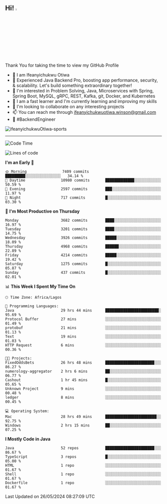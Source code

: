 <!-- BLOG-POST-LIST:START --><!-- BLOG-POST-LIST:END -->

## Hi! <img src="https://media.giphy.com/media/hvRJCLFzcasrR4ia7z/giphy.gif" width="4%"> 

Thank You for taking the time to view my GitHub Profile

- 👋 I am Ifeanyichukwu Otiwa
- 🚀 Experienced Java Backend Pro, boosting app performance, security, & scalability. Let's build something extraordinary together!
- 👀 I'm interested in Problem Solving, Java, Microservices with Spring, Spring Boot, MySQL, gRPC, REST, Kafka, git, Docker, and Kubernetes
- 🌱 I am a fast learner and I'm currently learning and improving my skills
- 💞️ I'm looking to collaborate on any interesting projects
- 📫 You can reach me through ifeanyichukwuotiwa.winson@gmail.com
- 🚀 #BackendEngineer

<p align="left" marginTop="10px"> <img src="https://komarev.com/ghpvc/?username=ifeanyichukwuOtiwa-sports&label=Profile%20views&color=0e75b6&style=for-the-badge" alt="ifeanyichukwuOtiwa-sports" /> </p>

***

<!--START_SECTION:waka-->
![Code Time](http://img.shields.io/badge/Code%20Time-2%2C563%20hrs%2012%20mins-blue)

![Lines of code](https://img.shields.io/badge/From%20Hello%20World%20I%27ve%20Written-5.4%20million%20lines%20of%20code-blue)

**I'm an Early 🐤** 

```text
🌞 Morning                7409 commits        █████████░░░░░░░░░░░░░░░░   34.14 % 
🌆 Daytime                10980 commits       █████████████░░░░░░░░░░░░   50.59 % 
🌃 Evening                2597 commits        ███░░░░░░░░░░░░░░░░░░░░░░   11.97 % 
🌙 Night                  717 commits         █░░░░░░░░░░░░░░░░░░░░░░░░   03.30 % 
```
📅 **I'm Most Productive on Thursday** 

```text
Monday                   3682 commits        ████░░░░░░░░░░░░░░░░░░░░░   16.97 % 
Tuesday                  3201 commits        ████░░░░░░░░░░░░░░░░░░░░░   14.75 % 
Wednesday                3926 commits        █████░░░░░░░░░░░░░░░░░░░░   18.09 % 
Thursday                 4968 commits        ██████░░░░░░░░░░░░░░░░░░░   22.89 % 
Friday                   4214 commits        █████░░░░░░░░░░░░░░░░░░░░   19.42 % 
Saturday                 1275 commits        █░░░░░░░░░░░░░░░░░░░░░░░░   05.87 % 
Sunday                   437 commits         █░░░░░░░░░░░░░░░░░░░░░░░░   02.01 % 
```


📊 **This Week I Spent My Time On** 

```text
🕑︎ Time Zone: Africa/Lagos

💬 Programming Languages: 
Java                     29 hrs 44 mins      ████████████████████████░   95.69 % 
Protocol Buffer          27 mins             ░░░░░░░░░░░░░░░░░░░░░░░░░   01.49 % 
protobuf                 21 mins             ░░░░░░░░░░░░░░░░░░░░░░░░░   01.13 % 
Text                     19 mins             ░░░░░░░░░░░░░░░░░░░░░░░░░   01.03 % 
HTTP Request             6 mins              ░░░░░░░░░░░░░░░░░░░░░░░░░   00.36 % 

🐱‍💻 Projects: 
FixedOddsBets            26 hrs 48 mins      ██████████████████████░░░   86.27 % 
numerology-aggregator    2 hrs 6 mins        ██░░░░░░░░░░░░░░░░░░░░░░░   06.77 % 
Cashout                  1 hr 45 mins        █░░░░░░░░░░░░░░░░░░░░░░░░   05.65 % 
Unknown Project          9 mins              ░░░░░░░░░░░░░░░░░░░░░░░░░   00.48 % 
ledger                   8 mins              ░░░░░░░░░░░░░░░░░░░░░░░░░   00.45 % 

💻 Operating System: 
Mac                      28 hrs 49 mins      ███████████████████████░░   92.75 % 
Windows                  2 hrs 15 mins       ██░░░░░░░░░░░░░░░░░░░░░░░   07.25 % 
```

**I Mostly Code in Java** 

```text
Java                     52 repos            ██████████████████████░░░   86.67 % 
TypeScript               3 repos             █░░░░░░░░░░░░░░░░░░░░░░░░   05.00 % 
HTML                     1 repo              ░░░░░░░░░░░░░░░░░░░░░░░░░   01.67 % 
Shell                    1 repo              ░░░░░░░░░░░░░░░░░░░░░░░░░   01.67 % 
Dockerfile               1 repo              ░░░░░░░░░░░░░░░░░░░░░░░░░   01.67 % 
```




 Last Updated on 26/05/2024 08:27:09 UTC
<!--END_SECTION:waka-->

<!--
<p align="center">
![trophy](https://github-profile-trophy.vercel.app/?username=ifeanyichukwuOtiwa-sports&theme=onedark) (https://github.com/ryo-ma/github-profile-trophy)
</p>
-->

<!---
ifeanyi-otiwa/ifeanyi-otiwa is a ✨ special ✨ repository because its `README.md` (this file) appears on your GitHub profile.
You can click the Preview link to take a look at your changes.
--->
